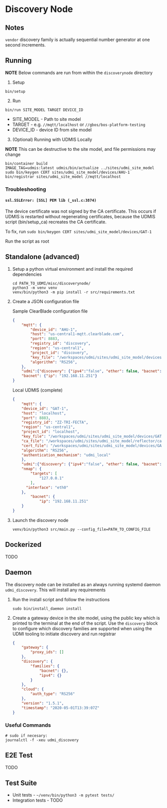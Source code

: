 # Discovery Node

## Notes

`vendor` discovery family is actually sequential number generator at one second increments.

## Running

**NOTE** Below commands are run from within the `discoverynode` directory

1. Setup

```
bin/setup
```

2. Run 

```
bin/run SITE_MODEL TARGET DEVICE_ID
```

- SITE_MODEL - Path to site model
- TARGET - e.g. `//mqtt/localhost` or `//gbos/bos-platform-testing`
- DEVICE_ID - device ID from site model

3. (Optional) Running with UDMIS Locally

**NOTE** This can be destructive to the site model, and file permissions may change
```
bin/container build 
IMAGE_TAG=udmis:latest udmis/bin/actualize ../sites/udmi_site_model
sudo bin/keygen CERT sites/udmi_site_model/devices/AHU-1
bin/registrar sites/udmi_site_model //mqtt/localhost
```

### Troubleshooting


#### `ssl.SSLError: [SSL] PEM lib (_ssl.c:3874)` 

The device certificate was not signed by the CA certificate. This occurs if UDMIS is restarted without regenerating certificates,
because the UDMIS script (bin/setup_ca) recreates the CA certificate.

To fix, run `sudo bin/keygen CERT sites/udmi_site_model/devices/GAT-1`

Run the script as root

## Standalone (advanced)



1.  Setup a python virtual environment and install the required dependencies

    ```shell
    cd PATH_TO_UDMI/misc/discoverynode/
    python3 -m venv venv
    venv/bin/python3 -m pip install -r src/requirements.txt
    ```

2. Create a JSON configuration file

    Sample ClearBlade configuration file

    ```json
    {
        "mqtt": {
            "device_id": "AHU-1",
            "host": "us-central1-mqtt.clearblade.com",
            "port": 8883,
            "registry_id": "discovery",
            "region": "us-central1",
            "project_id": "discovery",
            "key_file": "/workspaces/udmi/sites/udmi_site_model/devices/AHU-1/rsa_private.pem",
            "algorithm": "RS256",
        },
        "udmi":{"discovery": {"ipv4":"false", "ether": false, "bacnet": false}},
        "bacnet": {"ip": "192.168.11.251"}
    }
    ```

    Local UDMIS (complete)

    ```json
    {
        "mqtt": {
        "device_id": "GAT-1",
        "host": "localhost",
        "port": 8883,
        "registry_id": "ZZ-TRI-FECTA",
        "region": "us-central1",
        "project_id": "localhost",
        "key_file": "/workspaces/udmi/sites/udmi_site_model/devices/GAT-1/rsa_private.pem",
        "ca_file": "/workspaces/udmi/sites/udmi_site_model/reflector/ca.crt",
        "cert_file": "/workspaces/udmi/sites/udmi_site_model/devices/GAT-1/rsa_private.crt",
        "algorithm": "RS256",
        "authentication_mechanism": "udmi_local"
        },
        "udmi":{"discovery": {"ipv4":"false", "ether": false, "bacnet":false}},
        "nmap": {
            "targets": [
                "127.0.0.1"
            ],
          "interface": "eth0"
        },
            "bacnet": {
                "ip": "192.168.11.251"
        }
    }
    ```

3. Launch the discovery node

    ```
    venv/bin/python3 src/main.py --config_file=PATH_TO_CONFIG_FILE
    ```


## Dockerized

TODO

## Daemon

The discovery node can be installed as an always running systemd daemon `udmi_discovery`. This will install any requirements

1.  Run the install script and follow the instructions

    ```
    sudo bin/install_daemon install
    ```

2.  Create a gateway device in the site model, using the public key which is printed to the terminal at the end of the script. Use the `discovery` block to configure which discovery families are supported when using the UDMI tooling to initiate discovery and run registrar

    ```json
    {
        "gateway": {
            "proxy_ids": []
        },
        "discovery": {
            "families": {
                "bacnet": {},
                "ipv4": {}
            }
        },
        "cloud": {
            "auth_type": "RS256"
        },
        "version": "1.5.1",
        "timestamp": "2020-05-01T13:39:07Z"
    }
    ```

### Useful Commands

```
# sudo if necesary:
journalctl -f -xeu udmi_discovery

```

## E2E Test

TODO

## Test Suite

- Unit tests - `~/venv/bin/python3 -m pytest tests/`
- Integration tests - TODO

##